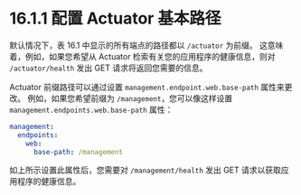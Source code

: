 # 16.1.1 配置 Actuator 基本路径

默认情况下，表 16.1 中显示的所有端点的路径都以 `/actuator` 为前缀。 这意味着，例如，如果您希望从 Actuator 检索有关您的应用程序的健康信息，则对 `/actuator/health` 发出 GET 请求将返回您需要的信息。

Actuator 前缀路径可以通过设置 `management.endpoint.web.base-path` 属性来更改。 例如，如果您希望前缀为 `/management`，您可以像这样设置 `management.endpoints.web.base-path` 属性：

```yaml
management:
  endpoints:
    web:
      base-path: /management
```

如上所示设置此属性后，您需要对 `/management/health` 发出 GET 请求以获取应用程序的健康信息。

